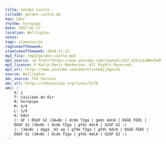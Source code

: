 ```yaml
---
title: Golden Castle
titleID: golden-castle.md
key: Gdor
rhythm: hornpipe
date: 2017-02-27
location: Wellington
notes:
tags: slowsession
regtuneoftheweek:
slowtuneoftheweek: 2018-11-23
mp3_file: /mp3/golden-castle.mp3
mp3_source: <a href="https://www.youtube.com/channel/UCZ_eIEJuiuBMvYb4kOtx3hA">Katie Davis Henderson</a>
mp3_licence: © Katie Davis Henderson. All Rights Reserved.
mp3_url: https://www.youtube.com/watch?v=5kAjjXgnzIo
source: Wellington
abc_source: The Session
abc_url: https://thesession.org/tunes/2170
abc: |
    X: 1
    T: Caisleán An Óir
    R: hornpipe
    M: 4/4
    L: 1/8
    K: Gdor
    |: GF | DGGF G2 (3A=Bc | dcde f2ga | gedc AdcA | DGGE FEDC |
    DGGF G2 (3A=Bc | dcde f2ga | gfdc AdcA | G2GF G2 :|
    |: (3A=Bc | dgga _b2 ag | gfde f2ga | gfdc AdcA | DGGE FEDC |
    DGGF G2 (3A=Bc | dcde f2ga | gfdc AdcA | G2GF G2 :|
---
```

